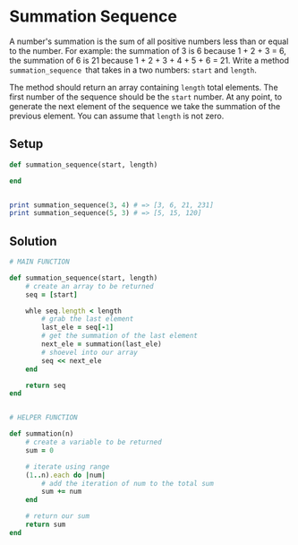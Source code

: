 # Summation Sequence

A number's summation is the sum of all positive numbers less than or equal to the number. For example: the summation of 3 is 6 because 1 + 2 + 3 = 6, the summation of 6 is 21 because 1 + 2 + 3 + 4 + 5 + 6 = 21. Write a method `summation_sequence `that takes in a two numbers: `start` and `length`. 

The method should return an array containing `length` total elements. The first number of the sequence should be the `start` number. At any point, to generate the next element of the sequence we take the summation of the previous element. You can assume that `length` is not zero.

## Setup

```ruby
def summation_sequence(start, length)

end


print summation_sequence(3, 4) # => [3, 6, 21, 231]
print summation_sequence(5, 3) # => [5, 15, 120]
```

## Solution

```ruby
# MAIN FUNCTION

def summation_sequence(start, length)
    # create an array to be returned
    seq = [start]

    whle seq.length < length
        # grab the last element
        last_ele = seq[-1]
        # get the summation of the last element
        next_ele = summation(last_ele)
        # shoevel into our array
        seq << next_ele
    end

    return seq
end


# HELPER FUNCTION

def summation(n)
    # create a variable to be returned
    sum = 0

    # iterate using range
    (1..n).each do |num|
        # add the iteration of num to the total sum
        sum += num
    end

    # return our sum
    return sum
end
```
